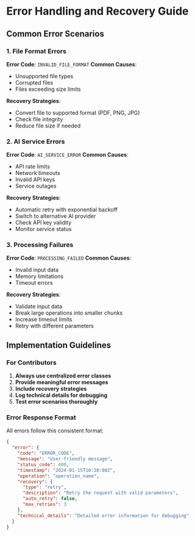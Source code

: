 # Error Handling and Recovery Guide

## Common Error Scenarios

### 1. File Format Errors

**Error Code**: `INVALID_FILE_FORMAT`
**Common Causes**:

- Unsupported file types
- Corrupted files
- Files exceeding size limits

**Recovery Strategies**:

- Convert file to supported format (PDF, PNG, JPG)
- Check file integrity
- Reduce file size if needed

### 2. AI Service Errors

**Error Code**: `AI_SERVICE_ERROR`
**Common Causes**:

- API rate limits
- Network timeouts
- Invalid API keys
- Service outages

**Recovery Strategies**:

- Automatic retry with exponential backoff
- Switch to alternative AI provider
- Check API key validity
- Monitor service status

### 3. Processing Failures

**Error Code**: `PROCESSING_FAILED`
**Common Causes**:

- Invalid input data
- Memory limitations
- Timeout errors

**Recovery Strategies**:

- Validate input data
- Break large operations into smaller chunks
- Increase timeout limits
- Retry with different parameters

## Implementation Guidelines

### For Contributors

1. **Always use centralized error classes**
2. **Provide meaningful error messages**
3. **Include recovery strategies**
4. **Log technical details for debugging**
5. **Test error scenarios thoroughly**

### Error Response Format

All errors follow this consistent format:

```json
{
  "error": {
    "code": "ERROR_CODE",
    "message": "User-friendly message",
    "status_code": 400,
    "timestamp": "2024-01-15T10:30:00Z",
    "operation": "operation_name",
    "recovery": {
      "type": "retry",
      "description": "Retry the request with valid parameters",
      "auto_retry": false,
      "max_retries": 3
    },
    "technical_details": "Detailed error information for debugging"
  }
}
```
